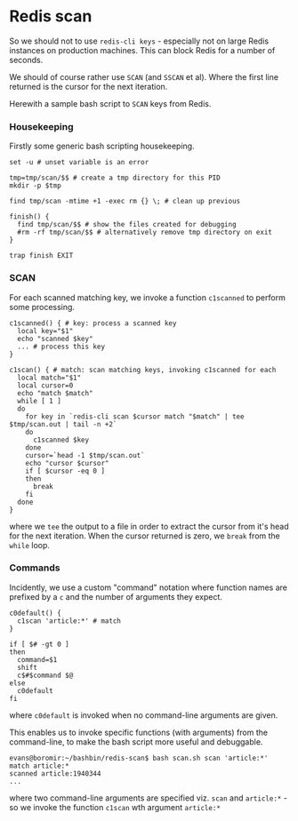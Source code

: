 
# Redis scan

So we should not to use `redis-cli keys` - especially not on large Redis instances on production machines. This can block Redis for a number of seconds.

We should of course rather use `SCAN` (and `SSCAN` et al). Where the first line returned is the cursor for the next iteration.

Herewith a sample bash script to `SCAN` keys from Redis.

### Housekeeping

Firstly some generic bash scripting housekeeping.

```shell
set -u # unset variable is an error

tmp=tmp/scan/$$ # create a tmp directory for this PID
mkdir -p $tmp

find tmp/scan -mtime +1 -exec rm {} \; # clean up previous 

finish() {
  find tmp/scan/$$ # show the files created for debugging
  #rm -rf tmp/scan/$$ # alternatively remove tmp directory on exit 
}

trap finish EXIT
```

### SCAN

For each scanned matching key, we invoke a function `c1scanned` to perform some processing.


```
c1scanned() { # key: process a scanned key
  local key="$1"
  echo "scanned $key"
  ... # process this key
}

c1scan() { # match: scan matching keys, invoking c1scanned for each
  local match="$1"
  local cursor=0
  echo "match $match"
  while [ 1 ]
  do
    for key in `redis-cli scan $cursor match "$match" | tee $tmp/scan.out | tail -n +2`
    do
      c1scanned $key
    done
    cursor=`head -1 $tmp/scan.out`
    echo "cursor $cursor"
    if [ $cursor -eq 0 ]
    then
      break
    fi
  done
}
```
where we `tee` the output to a file in order to extract the cursor from it's head for the next iteration. When the cursor returned is zero, we `break` from the `while` loop.


### Commands 

Incidently, we use a custom "command" notation where function names are prefixed by a `c` and the number of arguments they expect.

```shell
c0default() {
  c1scan 'article:*' # match
}

if [ $# -gt 0 ]
then
  command=$1
  shift
  c$#$command $@
else
  c0default
fi
```
where `c0default` is invoked when no command-line arguments are given.


This enables us to invoke specific functions (with arguments) from the command-line, to make the bash script more useful and debuggable.

```
evans@boromir:~/bashbin/redis-scan$ bash scan.sh scan 'article:*'
match article:*
scanned article:1940344
...
```

where two command-line arguments are specified viz. `scan` and `article:*` - so we invoke the function `c1scan` wth argument `article:*`
